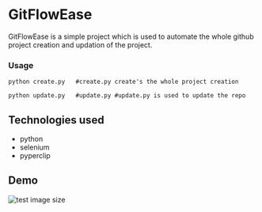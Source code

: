 # GitFlowEase
GitFlowEase is a simple project which is used to automate the whole github project creation and updation of the project.

### Usage
```
python create.py   #create.py create's the whole project creation
```
```
python update.py   #update.py #update.py is used to update the repo
```

## Technologies used
- python
- selenium
- pyperclip

## Demo
![test image size](/demo/demo.gif)
